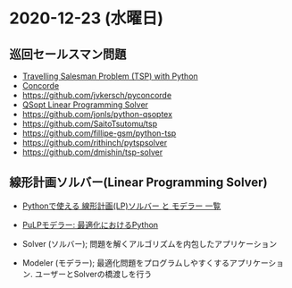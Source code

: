 # 2020-12-23 (水曜日)

## 巡回セールスマン問題

- [Travelling Salesman Problem (TSP) with Python](https://medium.com/swlh/travelling-salesman-problem-tsp-with-python-1d7a0839bd7c)
- [Concorde](https://www.math.uwaterloo.ca/tsp/concorde.html)
- https://github.com/jvkersch/pyconcorde
- [QSopt Linear Programming Solver	](https://www.math.uwaterloo.ca/~bico/qsopt/)
- https://github.com/jonls/python-qsoptex
- https://github.com/SaitoTsutomu/tsp
- https://github.com/fillipe-gsm/python-tsp
- https://github.com/rithinch/pytspsolver
- https://github.com/dmishin/tsp-solver

## 線形計画ソルバー(Linear Programming Solver)

- [Pythonで使える 線形計画(LP)ソルバー と モデラー 一覧](https://qiita.com/nariaki3551/items/c7d951aae71fde1660f7)
- [PuLPモデラー: 最適化におけるPython ](https://qiita.com/SaitoTsutomu/items/070ca9cb37c6b2b492f0)

- Solver (ソルバー); 問題を解くアルゴリズムを内包したアプリケーション
- Modeler (モデラー); 最適化問題をプログラムしやすくするアプリケーション. ユーザーとSolverの橋渡しを行う

